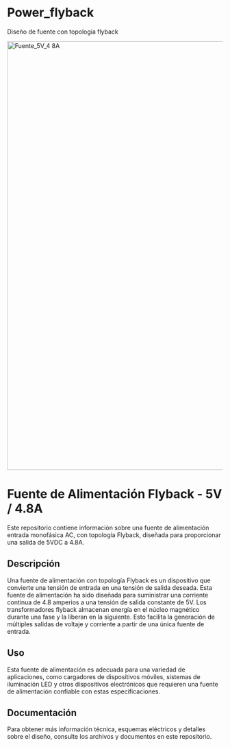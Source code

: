 # Power_flyback
Diseño de fuente con topología flyback

<img width="1000" alt="Fuente_5V_4 8A" src="https://github.com/AlanRavelo/Power_flyback_4.8A/assets/88397949/fb821288-8b77-4366-9bef-5bbf648218e7">




# Fuente de Alimentación Flyback - 5V / 4.8A

Este repositorio contiene información sobre una fuente de alimentación entrada monofásica AC, con topología Flyback, diseñada para proporcionar una salida de 5VDC a 4.8A.

## Descripción

Una fuente de alimentación con topología Flyback es un dispositivo que convierte una tensión de entrada en una tensión de salida deseada. Esta fuente de alimentación ha sido diseñada para suministrar una corriente continua de 4.8 amperios a una tensión de salida constante de 5V.
Los transformadores flyback almacenan energía en el núcleo magnético durante una fase y la liberan en la siguiente. Esto facilita la generación de múltiples salidas de voltaje y corriente a partir de una única fuente de entrada. 
 
## Uso

Esta fuente de alimentación es adecuada para una variedad de aplicaciones, como cargadores de dispositivos móviles, sistemas de iluminación LED y otros dispositivos electrónicos que requieren una fuente de alimentación confiable con estas especificaciones.

## Documentación

Para obtener más información técnica, esquemas eléctricos y detalles sobre el diseño, consulte los archivos y documentos en este repositorio.
